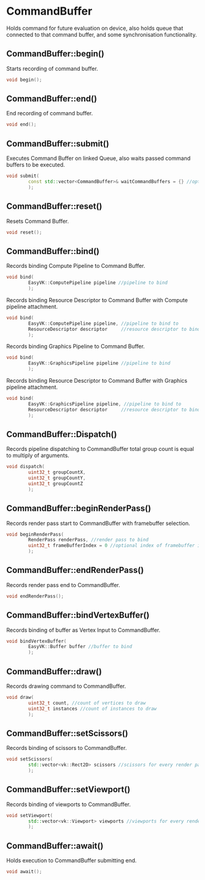# CommandBuffer
Holds command for future evaluation on device, also holds queue that connected to that command buffer, and some synchronisation functionality.

## CommandBuffer::begin()
Starts recording of command buffer.
```c++
void begin();
```

## CommandBuffer::end()
End recording of command buffer.
```c++
void end();
```

## CommandBuffer::submit()
Executes Command Buffer on linked Queue, also waits passed command buffers to be executed.

```c++
void submit(
        const std::vector<CommandBuffer>& waitCommandBuffers = {} //optional command buffers to wait for
        );
```

## CommandBuffer::reset()
Resets Command Buffer.
```c++
void reset();
```

## CommandBuffer::bind()

Records binding Compute Pipeline to Command Buffer.

```c++
void bind(
        EasyVK::ComputePipeline pipeline //pipeline to bind
        );
```

Records binding Resource Descriptor to Command Buffer with Compute pipeline attachment.

```c++
void bind(
        EasyVK::ComputePipeline pipeline, //pipeline to bind to
        ResourceDescriptor descriptor     //resource descriptor to bind
        );
```

Records binding Graphics Pipeline to Command Buffer.

```c++
void bind(
        EasyVK::GraphicsPipeline pipeline //pipeline to bind
        );
```

Records binding Resource Descriptor to Command Buffer with Graphics pipeline attachment.

```c++
void bind(
        EasyVK::GraphicsPipeline pipeline, //pipeline to bind to
        ResourceDescriptor descriptor     //resource descriptor to bind
        );
```

## CommandBuffer::Dispatch()

Records pipeline dispatching to CommandBuffer total group count is equal to multiply of arguments.

```c++
void dispatch(
        uint32_t groupCountX,
        uint32_t groupCountY,
        uint32_t groupCountZ
        );
```

## CommandBuffer::beginRenderPass()
Records render pass start to CommandBuffer with framebuffer selection.

```c++
void beginRenderPass(
        RenderPass renderPass, //render pass to bind
        uint32_t frameBufferIndex = 0 //optional index of framebuffer in render pass to bind
        );
```

## CommandBuffer::endRenderPass()
Records render pass end to CommandBuffer.

```c++
void endRenderPass();
```

## CommandBuffer::bindVertexBuffer()
Records binding of buffer as Vertex Input to CommandBuffer.

```c++
void bindVertexBuffer(
        EasyVK::Buffer buffer //buffer to bind
        );
```

## CommandBuffer::draw()
Records drawing command to CommandBuffer.

```c++
void draw(
        uint32_t count, //count of vertices to draw
        uint32_t instances //count of instances to draw
        );   
```

## CommandBuffer::setScissors()
Records binding of scissors to CommandBuffer.

```c++
void setScissors(
        std::vector<vk::Rect2D> scissors //scissors for every render pass targets
        );
```

## CommandBuffer::setViewport()
Records binding of viewports to CommandBuffer.

```c++
void setViewport(
        std::vector<vk::Viewport> viewports //viewports for every render pass targets
        );   
```

## CommandBuffer::await()
Holds execution to CommandBuffer submitting end.

```c++
void await();
```